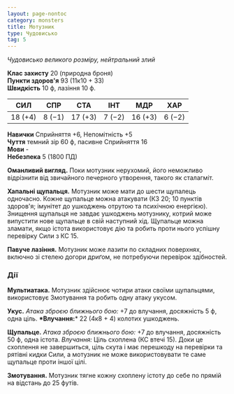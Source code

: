 ```yaml
---
layout: page-nontoc
category: monsters
title: Мотузник
type: Чудовисько
tag: 5
---
```


_Чудовисько великого розміру, нейтральний злий_

**Клас захисту** 20 (природна броня)    
**Пункти здоров'я** 93 (11к10 + 33)    
**Швидкість** 10 ф, лазіння 10 ф.

| СИЛ     | СПР    | СТА     | ІНТ    | МДР     | ХАР    |
| ------- | ------ | ------- | ------ | ------- | ------ |
| 18 (+4) | 8 (−1) | 17 (+3) | 7 (−2) | 16 (+3) | 6 (−2) |

**Навички** Сприйняття +6, Непомітність +5    
**Чуття** темний зір 60 ф, пасивне Сприйняття 16    
**Мови** -    
**Небезпека** 5 (1800 ПД)

**Оманливий вигляд.** Поки мотузник нерухомий, його неможливо відрізнити від звичайного печерного утворення, такого як сталагміт.    

**Хапальні щупальця.** Мотузник може мати до шести щупалець одночасно. Кожне щупальце можна атакувати (КЗ 20; 10 пунктів здоров'я; імунітет до ушкоджень отрутою та психічною енергією). Знищення щупальця не завдає ушкоджень мотузнику, котрий може випустити нове щупальце в свій наступний хід. Щупальце можна зламати, якщо істота використовує дію та робить проти нього успішну перевірку Сили з КС 15.    

**Павуче лазіння.** Мотузник може лазити по складних поверхнях, включно зі стелею догори дриґом, не потребуючи перевірок здібностей.

### Дії
**Мультиатака.** Мотузник здійснює чотири атаки своїми щупальцями, використовує Змотування та робить одну атаку укусом.    

**Укус.** _Атака зброєю ближнього бою:_ +7 до влучання, досяжність 5 ф, одна ціль. __*Влучання:__* 22 (4к8 + 4) колотих ушкоджень.    

**Щупальце.** _Атака зброєю ближнього бою:_ +7 до влучання, досяжність 50 ф, одна істота. _Влучання:_ Ціль схоплена (КС втечі 15). Доки це схоплення не завершиться, ціль скута і має перешкоду на перевірки та рятівні кидки Сили, а мотузник не може використовувати те саме щупальце проти іншої цілі.    

**Змотування.** Мотузник тягне кожну схоплену істоту до себе по прямій на відстань до 25 футів.
